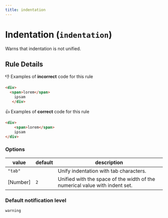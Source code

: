 ```yaml
---
title: indentation
---
```


# Indentation (`indentation`)

Warns that indentation is not unified.

## Rule Details

👎 Examples of **incorrect** code for this rule

```html
<div>
  <span>lorem</span>
	ipsam
   </div>
```

👍 Examples of **correct** code for this rule

```html
<div>
	<span>lorem</span>
	ipsam
</div>
```

### Options

| value    | default | description                                                                 |
| -------- | ------- | --------------------------------------------------------------------------- |
| `"tab"`  |         | Unify indentation with tab characters.                                      |
| [Number] | `2`     | Unified with the space of the width of the numerical value with indent set. |

### Default notification level

`warning`
